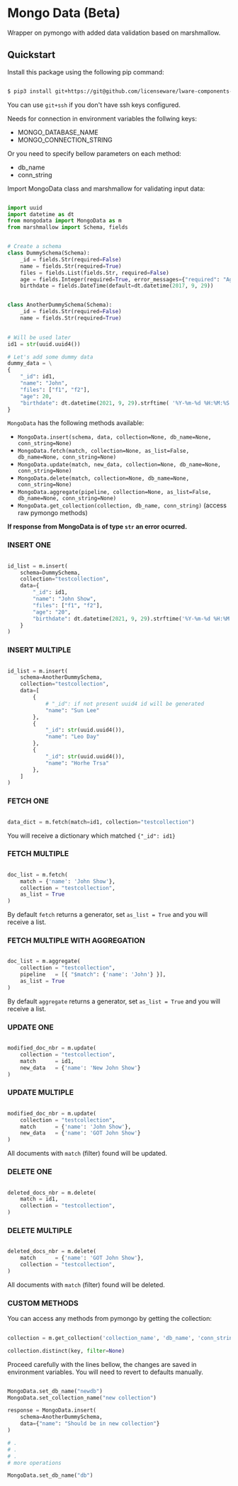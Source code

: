 # Mongo Data (Beta)

Wrapper on pymongo with added data validation based on marshmallow.


## Quickstart

Install this package using the following pip command:
```bash

$ pip3 install git+https://git@github.com/licenseware/lware-components-mongodata.git

```

You can use `git+ssh` if you don't have ssh keys configured.


Needs for connection in environment variables the follwing keys:
- MONGO_DATABASE_NAME
- MONGO_CONNECTION_STRING

Or you need to specify bellow parameters on each method:
- db_name
- conn_string

Import MongoData class and marshmallow for validating input data:
```py

import uuid
import datetime as dt
from mongodata import MongoData as m
from marshmallow import Schema, fields


# Create a schema
class DummySchema(Schema):
    _id = fields.Str(required=False)
    name = fields.Str(required=True)
    files = fields.List(fields.Str, required=False)
    age = fields.Integer(required=True, error_messages={"required": "Age is required."})
    birthdate = fields.DateTime(default=dt.datetime(2017, 9, 29))


class AnotherDummySchema(Schema):
    _id = fields.Str(required=False)
    name = fields.Str(required=True)
    

# Will be used later
id1 = str(uuid.uuid4())

# Let's add some dummy data
dummy_data = \
{
    "_id": id1,
    "name": "John",
    "files": ["f1", "f2"],
    "age": 20,
    "birthdate": dt.datetime(2021, 9, 29).strftime( '%Y-%m-%d %H:%M:%S' )
}

```


`MongoData` has the following methods available:
- `MongoData.insert(schema, data, collection=None, db_name=None, conn_string=None)`
- `MongoData.fetch(match, collection=None, as_list=False, db_name=None, conn_string=None)`
- `MongoData.update(match, new_data, collection=None, db_name=None, conn_string=None)`
- `MongoData.delete(match, collection=None, db_name=None, conn_string=None)`
- `MongoData.aggregate(pipeline, collection=None, as_list=False, db_name=None, conn_string=None)`
- `MongoData.get_collection(collection, db_name, conn_string)` (access raw pymongo methods)

**If response from MongoData is of type `str` an error ocurred.** 


### INSERT ONE 

```py

id_list = m.insert(
    schema=DummySchema, 
    collection="testcollection", 
    data={
        "_id": id1,
        "name": "John Show",
        "files": ["f1", "f2"],
        "age": "20",
        "birthdate": dt.datetime(2021, 9, 29).strftime('%Y-%m-%d %H:%M:%S')
    }
)

```

### INSERT MULTIPLE

```py

id_list = m.insert(
    schema=AnotherDummySchema, 
    collection="testcollection", 
    data=[
        {
            # "_id": if not present uuid4 id will be generated
            "name": "Sun Lee"
        }, 
        {
            "_id": str(uuid.uuid4()),
            "name": "Leo Day"
        },
        {
            "_id": str(uuid.uuid4()),
            "name": "Horhe Trsa"
        },
    ]
)

```

### FETCH ONE 
```py

data_dict = m.fetch(match=id1, collection="testcollection")

```
You will receive a dictionary which matched `{"_id": id1}`


### FETCH MULTIPLE
```py

doc_list = m.fetch(
    match = {'name': 'John Show'},
    collection = "testcollection",
    as_list = True
)

```
By default `fetch` returns a generator, set `as_list = True` and you will receive a list.


### FETCH MULTIPLE WITH AGGREGATION
```py

doc_list = m.aggregate(
    collection = "testcollection",
    pipeline   = [{ "$match": {'name': 'John'} }],
    as_list = True
)

```
By default `aggregate` returns a generator, set `as_list = True` and you will receive a list.


### UPDATE ONE
```py

modified_doc_nbr = m.update(
    collection = "testcollection",
    match      = id1,
    new_data   = {'name': 'New John Show'}
)

```


### UPDATE MULTIPLE
```py

modified_doc_nbr = m.update(
    collection = "testcollection",
    match      = {'name': 'John Show'},
    new_data   = {'name': 'GOT John Show'}
)

```
All documents with `match` (filter) found will be updated. 
   

### DELETE ONE
```py

deleted_docs_nbr = m.delete(
    match = id1,
    collection = "testcollection",
)

```

### DELETE MULTIPLE
```py

deleted_docs_nbr = m.delete(
    match      = {'name': 'GOT John Show'},
    collection = "testcollection",
)

```
All documents with `match` (filter) found will be deleted. 



### CUSTOM METHODS

You can access any methods from pymongo by getting the collection:

```py
    
collection = m.get_collection('collection_name', 'db_name', 'conn_string')

collection.distinct(key, filter=None)

```


Proceed carefully with the lines bellow, 
the changes are saved in environment variables. 
You will need to revert to defaults manually. 


```py

MongoData.set_db_name("newdb")
MongoData.set_collection_name("new collection")

response = MongoData.insert(
    schema=AnotherDummySchema,
    data={"name": "Should be in new collection"}
)

# .
# .
# .
# more operations

MongoData.set_db_name("db")

```
